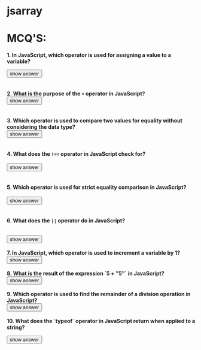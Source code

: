 # jsarray
<!DOCTYPE html>
<html lang="en">
<head>
    <meta charset="UTF-8">
    <meta name="viewport" content="width=device-width, initial-scale=1.0">
    <title>jsarray</title>
</head>
<body>
    <h1>MCQ'S:</h1>
  <b>  1. In JavaScript, which operator is used for assigning a value to a variable?<br>

<button onclick="alert('=')">show answer</button>
   <br>
   <br>  
2. What is the purpose of the `+` operator in JavaScript?
<br>
<button onclick="alert('Concating strings')">show answer</button>
<br>
<br>  
3. Which operator is used to compare two values for equality without considering the data type?
<br>
<button onclick="alert('==')">show answer</button>
<br>
<br>  
4. What does the `!==` operator in JavaScript check for?
<br>  
<button onclick="alert('Inequality with type conversions')">show answer</button>
<br>
<br>  
5. Which operator is used for strict equality comparison in JavaScript?
<br>  
<button onclick="alert('===')">show answer</button>
<br>
<br>  
6. What does the `||` operator do in JavaScript?

<br>  
<button onclick="alert('Performs logical OR')">show answer</button>
<br>
<br>  
7. In JavaScript, which operator is used to increment a variable by 1?

<br>  
<button onclick="alert('++')">show answer</button>
<br>
<br>  
8. What is the result of the expression `5 + "5"` in JavaScript?

<br>  
<button onclick="alert('55')">show answer</button>
<br>
<br>  
9. Which operator is used to find the remainder of a division operation in JavaScript?


<br>  
<button onclick="alert('%')">show answer</button>
<br>
<br>  
10. What does the `typeof` operator in JavaScript return when applied to a string?

    
<br>
  
<button onclick="alert('String')">show answer</button> 
<br>


</body>

